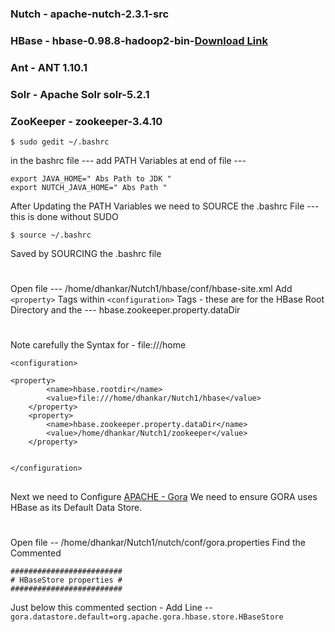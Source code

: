 ### Nutch - apache-nutch-2.3.1-src
### HBase - hbase-0.98.8-hadoop2-bin-[Download Link](http://archive.apache.org/dist/hbase/hbase-0.98.8/hbase-0.98.8-hadoop2-bin.tar.gz) 
### Ant - ANT 1.10.1
### Solr - Apache Solr solr-5.2.1
### ZooKeeper - zookeeper-3.4.10

```
$ sudo gedit ~/.bashrc
```

in the bashrc file --- add PATH Variables at end of file --- 

```
export JAVA_HOME=" Abs Path to JDK "
export NUTCH_JAVA_HOME=" Abs Path "
```


After Updating the PATH Variables we need to SOURCE the .bashrc File --- this is done without SUDO 

```
$ source ~/.bashrc

```
Saved by SOURCING the .bashrc file 
#

Open file --- /home/dhankar/Nutch1/hbase/conf/hbase-site.xml
Add ```<property>``` Tags within ```<configuration>``` Tags - these are for the HBase Root Directory 
and the --- hbase.zookeeper.property.dataDir
#
Note carefully the Syntax for - file:///home

```
<configuration>

<property>
        <name>hbase.rootdir</name>
        <value>file:///home/dhankar/Nutch1/hbase</value>
    </property>
    <property>
        <name>hbase.zookeeper.property.dataDir</name>
        <value>/home/dhankar/Nutch1/zookeeper</value>
    </property>


</configuration>
```

##
Next we need to Configure [APACHE - Gora](http://gora.apache.org/)
We need to ensure GORA uses HBase as its Default Data Store. 
#
Open file -- /home/dhankar/Nutch1/nutch/conf/gora.properties 
Find the Commented 
```
#########################
# HBaseStore properties #
#########################

```
Just below this commented section - Add Line -- ``` gora.datastore.default=org.apache.gora.hbase.store.HBaseStore ```





#






